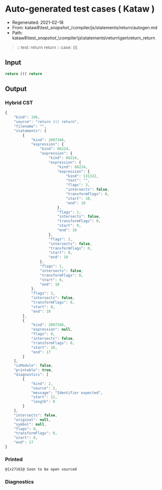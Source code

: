 # Auto-generated test cases ( Kataw )
- Regenerated: 2021-02-18
- From: kataw8\test\__snapshot__/compiler/js/statements/return/autogen.md
- Path: kataw8\test\__snapshot__\compiler\js\statements\return\gen\return_return
> :: test: return return
> :: case: (((
## Input

`````js
return ((( return
`````

## Output

### Hybrid CST


```javascript
{
    "kind": 196,
    "source": "return ((( return",
    "filename": "",
    "statements": [
        {
            "kind": 2097346,
            "expression": {
                "kind": 66224,
                "expression": {
                    "kind": 66224,
                    "expression": {
                        "kind": 66224,
                        "expression": {
                            "kind": 131322,
                            "text": "",
                            "flags": 3,
                            "intersects": false,
                            "transformFlags": 0,
                            "start": 10,
                            "end": 10
                        },
                        "flags": 1,
                        "intersects": false,
                        "transformFlags": 0,
                        "start": 9,
                        "end": 10
                    },
                    "flags": 1,
                    "intersects": false,
                    "transformFlags": 0,
                    "start": 8,
                    "end": 10
                },
                "flags": 1,
                "intersects": false,
                "transformFlags": 0,
                "start": 6,
                "end": 10
            },
            "flags": 1,
            "intersects": false,
            "transformFlags": 0,
            "start": 0,
            "end": 10
        },
        {
            "kind": 2097346,
            "expression": null,
            "flags": 0,
            "intersects": false,
            "transformFlags": 0,
            "start": 10,
            "end": 17
        }
    ],
    "isModule": false,
    "printable": true,
    "diagnostics": [
        {
            "kind": 2,
            "source": 2,
            "message": "Identifier expected",
            "start": 11,
            "length": 0
        }
    ],
    "intersects": false,
    "original": null,
    "symbol": null,
    "flags": 0,
    "transformFlags": 0,
    "start": 0,
    "end": 17
}
```

  
### Printed


```javascript
@{x2716}@ Soon to be open sourced
```

  
### Diagnostics


```javascript

```

